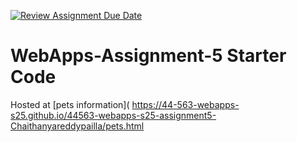 [![Review Assignment Due Date](https://classroom.github.com/assets/deadline-readme-button-22041afd0340ce965d47ae6ef1cefeee28c7c493a6346c4f15d667ab976d596c.svg)](https://classroom.github.com/a/I_cAM86b)
# WebApps-Assignment-5 Starter Code

Hosted at [pets information]( https://44-563-webapps-s25.github.io/44563-webapps-s25-assignment5-Chaithanyareddypailla/pets.html

